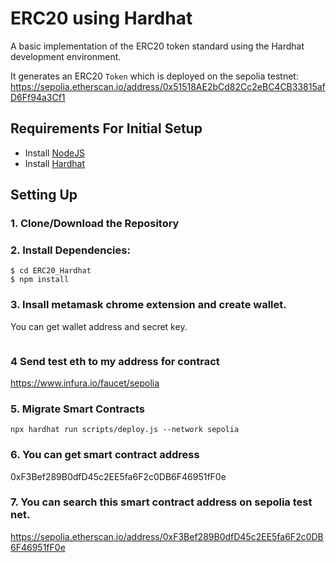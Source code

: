 # ERC20 using Hardhat

A basic implementation of the ERC20 token standard using the Hardhat development environment.

It generates an ERC20  `Token` which is deployed on the sepolia testnet:
https://sepolia.etherscan.io/address/0x51518AE2bCd82Cc2eBC4CB33815afD6Ff94a3Cf1

## Requirements For Initial Setup
- Install [NodeJS](https://nodejs.org/en/)
- Install [Hardhat](https://hardhat.org/)

## Setting Up
### 1. Clone/Download the Repository

### 2. Install Dependencies:
```
$ cd ERC20_Hardhat
$ npm install
```
### 3. Insall metamask chrome extension and create wallet.
You can get wallet address and secret key.
```
```

### 4 Send test eth to my address for contract
https://www.infura.io/faucet/sepolia


### 5. Migrate Smart Contracts
`npx hardhat run scripts/deploy.js --network sepolia`

### 6. You can get smart contract address
0xF3Bef289B0dfD45c2EE5fa6F2c0DB6F46951fF0e

### 7. You can search this smart contract address on sepolia test net.
https://sepolia.etherscan.io/address/0xF3Bef289B0dfD45c2EE5fa6F2c0DB6F46951fF0e
```
```

